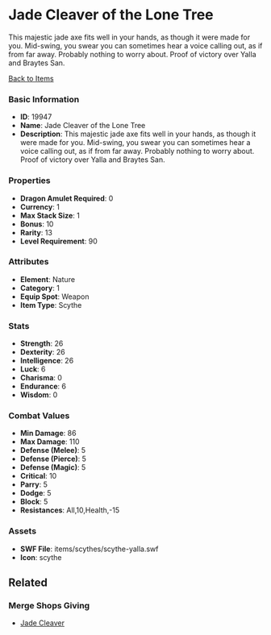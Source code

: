 # Jade Cleaver of the Lone Tree

This majestic jade axe fits well in your hands, as though it were made for you. Mid-swing, you swear you can sometimes hear a voice calling out, as if from far away. Probably nothing to worry about. Proof of victory over Yalla and Braytes San.

[Back to Items](../items.md)

### Basic Information

- **ID**: 19947
- **Name**: Jade Cleaver of the Lone Tree
- **Description**: This majestic jade axe fits well in your hands, as though it were made for you. Mid-swing, you swear you can sometimes hear a voice calling out, as if from far away. Probably nothing to worry about. Proof of victory over Yalla and Braytes San.

### Properties

- **Dragon Amulet Required**: 0
- **Currency**: 1
- **Max Stack Size**: 1
- **Bonus**: 10
- **Rarity**: 13
- **Level Requirement**: 90

### Attributes

- **Element**: Nature
- **Category**: 1
- **Equip Spot**: Weapon
- **Item Type**: Scythe

### Stats

- **Strength**: 26
- **Dexterity**: 26
- **Intelligence**: 26
- **Luck**: 6
- **Charisma**: 0
- **Endurance**: 6
- **Wisdom**: 0

### Combat Values

- **Min Damage**: 86
- **Max Damage**: 110
- **Defense (Melee)**: 5
- **Defense (Pierce)**: 5
- **Defense (Magic)**: 5
- **Critical**: 10
- **Parry**: 5
- **Dodge**: 5
- **Block**: 5
- **Resistances**: All,10,Health,-15

### Assets

- **SWF File**: items/scythes/scythe-yalla.swf
- **Icon**: scythe

## Related

### Merge Shops Giving

- [Jade Cleaver](../merge-shops/329-jade-cleaver.md)

